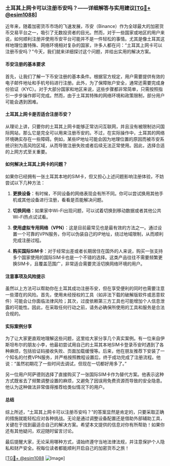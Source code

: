### 土耳其上网卡可以注册币安吗？——详细解答与实用建议[[TG💪+ @esim1088](https://t.me/s/esim1088)]

近年来，随着加密货币市场的飞速发展，币安（Binance）作为全球最大的加密货币交易平台之一，吸引了无数投资者的目光。然而，对于一些国家或地区的用户来说，如何顺利注册并使用币安平台可能并不是一件轻松的事情。尤其是像土耳其这样地理位置特殊、网络环境相对复杂的国家，许多人都在问：“土耳其上网卡可以注册币安吗？”今天，我们就来详细探讨这个问题，并给出实用的解决方案。

#### 币安注册的基本要求

首先，让我们了解一下币安注册的基本条件。根据官方规定，用户需要提供有效的电子邮件地址和手机号码进行注册。此外，为了保障账户安全，通常还需要完成身份验证（KYC）。对于大部分国家和地区来说，这些步骤都非常简单，只需按照指引一步步操作即可完成。然而，由于土耳其特殊的网络环境和政策限制，部分用户可能会遇到困难。

#### 土耳其上网卡是否适合注册币安？

从理论上讲，只要你的土耳其上网卡能够正常访问互联网，并且没有被限制访问国际网站，那么它是完全可以用来注册币安的。不过，在实际操作中，土耳其的网络环境确实存在一些障碍。例如，某些IP地址可能会因为地理位置的原因而被币安系统识别为高风险区域，从而导致注册失败或者后续无法正常使用。因此，选择合适的上网方式至关重要。

#### 如何解决土耳其上网卡的问题？

如果你已经拥有一张土耳其本地的SIM卡，但又担心上述问题影响注册体验，不妨尝试以下几种方法：

1. **更换设备**：有时候，不同设备的网络表现会有所不同。你可以尝试换用其他手机或其他设备进行注册，看看是否能解决问题。
   
2. **切换网络**：如果家中Wi-Fi出现问题，可以试着切换到移动数据或者其他公共Wi-Fi热点试试看。

3. **使用虚拟专用网络（VPN）**：这是目前最常见也是最有效的方法之一。通过设置一个可靠的VPN服务，你可以伪装自己的IP地址，绕过地域限制，从而顺利完成注册过程。

4. **购买国际SIM卡**：对于经常出差或者长期居住在国外的人来说，购买一张支持多个国家使用的国际SIM卡也是一个不错的选择。这类产品往往不需要频繁更换SIM卡，且覆盖范围广，非常适合需要灵活切换网络环境的用户。

#### 注意事项及风险提示

虽然以上方法可以帮助你在土耳其成功注册币安，但在享受便利的同时也需要注意一些潜在的风险。首先，使用未经授权的工具（如非法下载的破解版软件或恶意软件）可能会让你面临法律风险；其次，过度依赖第三方工具也可能增加个人信息泄露的可能性。因此，在采取任何行动之前，请务必确保所使用的工具和服务是合法合规的。

#### 实际案例分享

为了让大家更直观地理解这些问题，这里给大家分享几个真实案例。有一位来自伊斯坦布尔的朋友小李，他最初尝试用自己的土耳其本地SIM卡登录币安时遇到了各种麻烦，包括验证码接收失败、页面加载缓慢等。后来，他在朋友推荐下安装了一个知名的付费VPN服务，并严格按照教程设置后，终于成功完成了注册流程。他说：“虽然初期花了一些时间去调试，但现在一切都好用多了。”

另一位用户阿萨德则选择了直接购买了一张国际SIM卡作为替代方案。他表示这种方式既省去了频繁调整设置的麻烦，又避免了因误用免费资源而导致的安全隐患。他认为这种做法非常值得推荐给类似情况下的用户。

#### 总结

综上所述，“土耳其上网卡可以注册币安吗？”的答案显然是肯定的，只要采取正确的措施就能轻松应对各种挑战。无论是通过调整设备配置还是借助外部辅助工具，关键在于找到最适合自己的解决方案。希望本文提供的信息对你有所帮助！如果你还有其他疑问，欢迎随时留言讨论。

最后提醒大家，无论采用哪种方式，请始终遵守当地法律法规，并注意保护个人隐私和财产安全。祝每位读者都能顺利开启自己的加密货币之旅！

[[TG💪+ @esim1088](https://t.me/s/esim1088) ![Image](https://i.postimg.cc/4NQfJmqS/Snipaste-2025-05-13-00-14-12.png)]